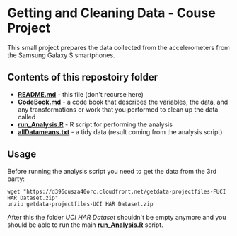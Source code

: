 # Getting and Cleaning Data - Couse Project

This small project prepares the data collected from the accelerometers from the Samsung Galaxy S smartphones.

## Contents of this repostoiry folder

* **[README.md](README.md)** - this file (don't recurse here)
* **[CodeBook.md](CodeBook.md)** - a code book that describes the variables, the data, and any transformations or work that you performed to clean up the data called 
* **[run_Analysis.R](run_Analysis.R)** - R script for performing the analysis
* **[allDatameans.txt](allDatameans.txt)** -  a tidy data (result coming from the analysis script)

## Usage

Before running the analysis script you need to get the data from the 3rd party:

    wget "https://d396qusza40orc.cloudfront.net/getdata-projectfiles-FUCI HAR Dataset.zip"
    unzip getdata-projectfiles-UCI HAR Dataset.zip

After this the folder *UCI HAR Dataset* shouldn't be empty anymore and you should be able to run the main **[run_Analysis.R](run_Analysis.R)** script.